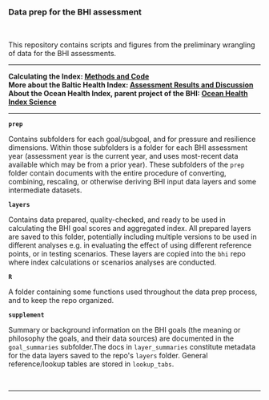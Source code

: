 ### Data prep for the BHI assessment

<br>

This repository contains scripts and figures from the preliminary wrangling of data for the BHI assessments.


---

**Calculating the Index: [Methods and Code](https://github.com/OHI-Baltic/bhi)**   
**More about the Baltic Health Index: [Assessment Results and Discussion](https://baltic-ohi.shinyapps.io/dashboard/)**   
**About the Ocean Health Index, parent project of the BHI: [Ocean Health Index Science](http://ohi-science.org)**

---

**`prep`**  

Contains subfolders for each goal/subgoal, and for pressure and resilience dimensions. Within those subfolders is a folder for each BHI assessment year (assessment year is the current year, and uses most-recent data available which may be from a prior year). These subfolders of the `prep` folder contain documents with the entire procedure of converting, combining, rescaling, or otherwise deriving BHI input data layers and some intermediate datasets.

**`layers`**  

Contains data prepared, quality-checked, and ready to be used in calculating the BHI goal scores and aggregated index. All prepared layers are saved to this folder, potentially including multiple versions to be used in different analyses e.g. in evaluating the effect of using different reference points, or in testing scenarios. These layers are copied into the `bhi` repo where index calculations or scenarios analyses are conducted.

**`R`**  

A folder containing some functions used throughout the data prep process, and to keep the repo organized.

**`supplement`**  

Summary or background information on the BHI goals (the meaning or philosophy the goals, and their data sources) are documented in the `goal_summaries` subfolder.The docs in `layer_summaries` constitute metadata for the data layers saved to the repo's `layers` folder.  General reference/lookup tables are stored in `lookup_tabs`. 

<br>

---
